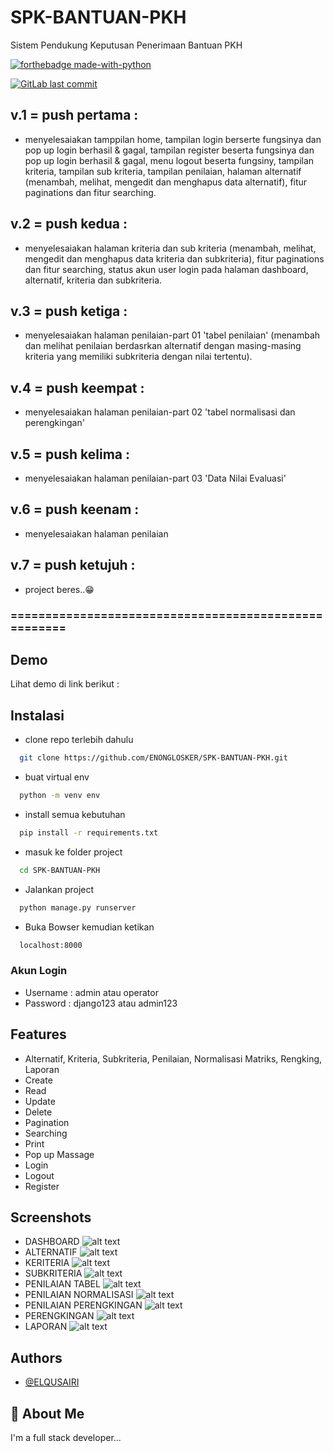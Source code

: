 # SPK-BANTUAN-PKH
Sistem Pendukung Keputusan Penerimaan Bantuan PKH

[![forthebadge made-with-python](http://ForTheBadge.com/images/badges/made-with-python.svg)](https://www.python.org/)

[![GitLab last commit](https://badgen.net/gitlab/last-commit/NickBusey/HomelabOS/)](https://gitlab.com/NickBusey/HomelabOS/-/commits)

## v.1 = push pertama : 
- menyelesaiakan tamppilan home, tampilan login berserte fungsinya dan pop up login berhasil & gagal, tampilan register beserta fungsinya dan pop up login berhasil & gagal, menu logout beserta fungsiny, tampilan kriteria, tampilan sub kriteria, tampilan penilaian, halaman alternatif (menambah, melihat, mengedit dan menghapus data alternatif), fitur paginations dan fitur searching.

## v.2 = push kedua : 
- menyelesaiakan halaman kriteria dan sub kriteria (menambah, melihat, mengedit dan menghapus data kriteria dan subkriteria), fitur paginations dan fitur searching, status akun user login pada halaman dashboard, alternatif, kriteria dan subkriteria.

## v.3 = push ketiga : 
- menyelesaiakan halaman penilaian-part 01 'tabel penilaian' (menambah dan melihat penilaian berdasrkan alternatif dengan masing-masing kriteria yang memiliki subkriteria dengan nilai tertentu).

## v.4 = push keempat : 
- menyelesaiakan halaman penilaian-part 02 'tabel normalisasi dan perengkingan'

## v.5 = push kelima : 
- menyelesaiakan halaman penilaian-part 03 'Data Nilai Evaluasi'

## v.6 = push keenam :
- menyelesaiakan halaman penilaian

## v.7 = push ketujuh :
- project beres..😁

### =====================================================
## Demo

Lihat demo di link berikut :

## Instalasi

- clone repo terlebih dahulu
```bash
  git clone https://github.com/ENONGLOSKER/SPK-BANTUAN-PKH.git
```
- buat virtual env

```bash
  python -m venv env
```
- install semua kebutuhan

```bash
  pip install -r requirements.txt
```
- masuk ke folder project

```bash
  cd SPK-BANTUAN-PKH
```
- Jalankan project

```bash
  python manage.py runserver
```
- Buka Bowser kemudian ketikan

```bash
  localhost:8000
```
### Akun Login
- Username : admin atau operator
- Password : django123 atau admin123

## Features

- Alternatif, Kriteria, Subkriteria, Penilaian, Normalisasi Matriks, Rengking, Laporan
- Create
- Read
- Update
- Delete
- Pagination
- Searching
- Print
- Pop up Massage
- Login
- Logout
- Register

## Screenshots
- DASHBOARD
![alt text](https://github.com/ENONGLOSKER/SPK-BANTUAN-PKH/blob/master/foto/Screenshot%20(571).png?raw=true)
- ALTERNATIF
![alt text](https://github.com/ENONGLOSKER/SPK-BANTUAN-PKH/blob/master/foto/Screenshot%20(581).png?raw=true)
- KERITERIA
![alt text](https://github.com/ENONGLOSKER/SPK-BANTUAN-PKH/blob/master/foto/Screenshot%20(573).png?raw=true)
- SUBKRITERIA
![alt text](https://github.com/ENONGLOSKER/SPK-BANTUAN-PKH/blob/master/foto/Screenshot%20(574).png?raw=true)
- PENILAIAN TABEL
![alt text](https://github.com/ENONGLOSKER/SPK-BANTUAN-PKH/blob/master/foto/Screenshot%20(575).png?raw=true)
- PENILAIAN NORMALISASI
![alt text](https://github.com/ENONGLOSKER/SPK-BANTUAN-PKH/blob/master/foto/Screenshot%20(576).png?raw=true)
- PENILAIAN PERENGKINGAN
![alt text](https://github.com/ENONGLOSKER/SPK-BANTUAN-PKH/blob/master/foto/Screenshot%20(577).png?raw=true)
- PERENGKINGAN
![alt text](https://github.com/ENONGLOSKER/SPK-BANTUAN-PKH/blob/master/foto/Screenshot%20(578).png?raw=true)
- LAPORAN
![alt text](https://github.com/ENONGLOSKER/SPK-BANTUAN-PKH/blob/master/foto/Screenshot%20(579).png?raw=true)

## Authors
- [@ELQUSAIRI](https://www.github.com/ENONGLOSKER)

## 🚀 About Me
I'm a full stack developer...
